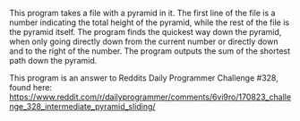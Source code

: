 This program takes a file with a pyramid in it. The first line of the file is a number indicating the 
total height of the pyramid, while the rest of the file is the pyramid itself. The program finds the quickest
way down the pyramid, when only going directly down from the current number or directly down and to the right
of the number. The program outputs the sum of the shortest path down the pyramid.

This program is an answer to Reddits Daily Programmer Challenge #328, found here:
https://www.reddit.com/r/dailyprogrammer/comments/6vi9ro/170823_challenge_328_intermediate_pyramid_sliding/